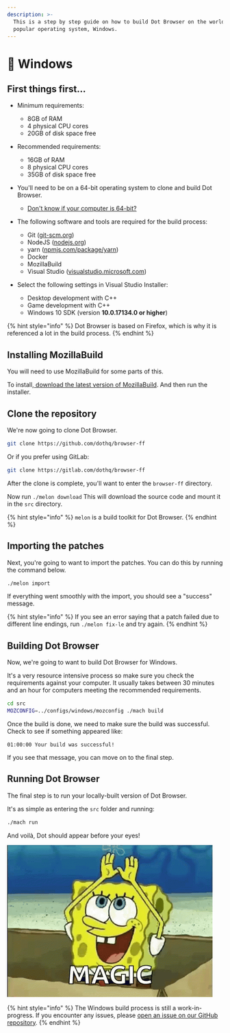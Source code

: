 ```yaml
---
description: >-
  This is a step by step guide on how to build Dot Browser on the world's most
  popular operating system, Windows.
---
```


# 🏁 Windows

## First things first...

* Minimum requirements:

  * 8GB of RAM
  * 4 physical CPU cores
  * 20GB of disk space free

* Recommended requirements:

  * 16GB of RAM
  * 8 physical CPU cores
  * 35GB of disk space free

* You'll need to be on a 64-bit operating system to clone and build Dot Browser.

  * [Don't know if your computer is 64-bit?](https://superuser.com/questions/251014/how-do-i-check-whether-my-hardware-is-64-bit-capable-in-windows/1225322#1225322)

* The following software and tools are required for the build process:

  * Git \([git-scm.org](https://git-scm.org)\)
  * NodeJS \([nodejs.org](https://nodejs.org)\)
  * yarn \([npmjs.com/package/yarn](https://www.npmjs.com/package/yarn)\)
  * Docker
  * MozillaBuild
  * Visual Studio \([visualstudio.microsoft.com](https://visualstudio.microsoft.com)\)

* Select the following settings in Visual Studio Installer:
  * Desktop development with C++
  * Game development with C++
  * Windows 10 SDK \(version **10.0.17134.0 or higher**\)

{% hint style="info" %}
Dot Browser is based on Firefox, which is why it is referenced a lot in the build process.
{% endhint %}

## Installing MozillaBuild

You will need to use MozillaBuild for some parts of this.

To install,[ download the latest version of MozillaBuild](https://ftp.mozilla.org/pub/mozilla.org/mozilla/libraries/win32/MozillaBuildSetup-Latest.exe). And then run the installer.

## Clone the repository

We're now going to clone Dot Browser.

```bash
git clone https://github.com/dothq/browser-ff
```

Or if you prefer using GitLab:

```bash
git clone https://gitlab.com/dothq/browser-ff
```

After the clone is complete, you'll want to enter the `browser-ff` directory.

Now run `./melon download` This will download the source code and mount it in the `src` directory.

{% hint style="info" %}
`melon` is a build toolkit for Dot Browser.
{% endhint %}

## Importing the patches

Next, you're going to want to import the patches. You can do this by running the command below.

```bash
./melon import
```

If everything went smoothly with the import, you should see a "success" message.

{% hint style="info" %}
If you see an error saying that a patch failed due to different line endings, run `./melon fix-le` and try again.
{% endhint %}

## Building Dot Browser

Now, we're going to want to build Dot Browser for Windows.

It's a very resource intensive process so make sure you check the requirements against your computer. It usually takes between 30 minutes and an hour for computers meeting the recommended requirements.

```bash
cd src
MOZCONFIG=../configs/windows/mozconfig ./mach build
```

Once the build is done, we need to make sure the build was successful. Check to see if something appeared like:

```text
01:00:00 Your build was successful!
```

If you see that message, you can move on to the final step.

## Running Dot Browser

The final step is to run your locally-built version of Dot Browser.

It's as simple as entering the `src` folder and running:

```bash
./mach run
```

And voilà, Dot should appear before your eyes!

![It&apos;s magic! &#x2728;](../.gitbook/assets/tenor.gif)

{% hint style="info" %}
The Windows build process is still a work-in-progress. If you encounter any issues, please [open an issue on our GitHub repository](https://github.com/dothq/browser/issues/new/choose).
{% endhint %}

